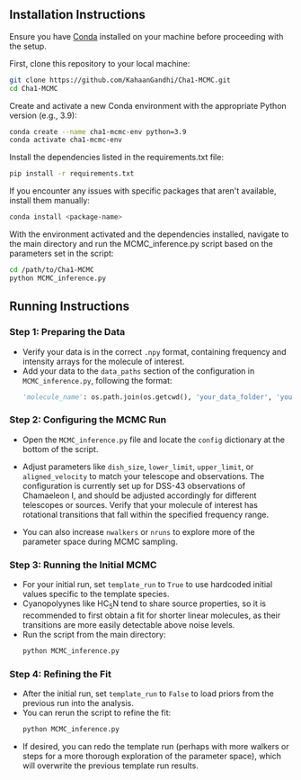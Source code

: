 ## Installation Instructions

Ensure you have [Conda](https://docs.conda.io/projects/conda/en/latest/user-guide/install/index.html) installed on your machine before proceeding with the setup.

First, clone this repository to your local machine:

```bash
git clone https://github.com/KahaanGandhi/Cha1-MCMC.git
cd Cha1-MCMC
```
Create and activate a new Conda environment with the appropriate Python version (e.g., 3.9):

```bash
conda create --name cha1-mcmc-env python=3.9
conda activate cha1-mcmc-env
```
Install the dependencies listed in the requirements.txt file:
```bash
pip install -r requirements.txt
```
If you encounter any issues with specific packages that aren't available, install them manually:
```bash
conda install <package-name>
```
With the environment activated and the dependencies installed, navigate to the main directory and run the MCMC_inference.py script based on the parameters set in the script:
```bash
cd /path/to/Cha1-MCMC
python MCMC_inference.py
```

## Running Instructions

### Step 1: Preparing the Data

- Verify your data is in the correct `.npy` format, containing frequency and intensity arrays for the molecule of interest.
- Add your data to the `data_paths` section of the configuration in `MCMC_inference.py`, following the format:
    ```python
    'molecule_name': os.path.join(os.getcwd(), 'your_data_folder', 'your_data_file.npy'),
    ```

### Step 2: Configuring the MCMC Run

- Open the `MCMC_inference.py` file and locate the `config` dictionary at the bottom of the script.
- Adjust parameters like `dish_size`, `lower_limit`, `upper_limit`, or `aligned_velocity` to match your telescope and observations. The configuration is currently set up for DSS-43 observations of Chamaeleon I, and should be adjusted accordingly for different telescopes or sources. Verify that your molecule of interest has rotational transitions that fall within the specified frequency range.

- You can also increase `nwalkers` or `nruns` to explore more of the parameter space during MCMC sampling.

### Step 3: Running the Initial MCMC

- For your initial run, set ```template_run``` to ```True``` to use hardcoded initial values specific to the template species.
- Cyanopolyynes like HC<sub>5</sub>N tend to share source properties, so it is recommended to first obtain a fit for shorter linear molecules, as their transitions are more easily detectable above noise levels.
- Run the script from the main directory:
    ```bash
    python MCMC_inference.py
    ```

### Step 4: Refining the Fit

- After the initial run, set `template_run` to `False` to load priors from the previous run into the analysis.
- You can rerun the script to refine the fit:
    ```bash
    python MCMC_inference.py
    ```
- If desired, you can redo the template run (perhaps with more walkers or steps for a more thorough exploration of the parameter space), which will overwrite the previous template run results.

